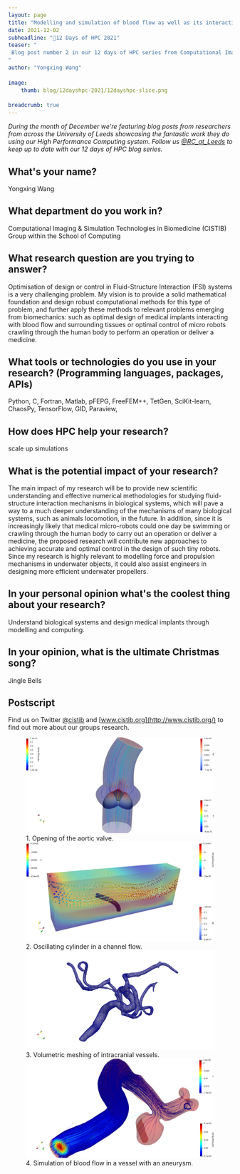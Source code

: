 ```yaml
---
layout: page
title: "Modelling and simulation of blood flow as well as its interaction with surrounding tissues and medical implants"
date: 2021-12-02
subheadline: "🎄12 Days of HPC 2021"
teaser: "
 Blog post number 2 in our 12 days of HPC series from Computational Imaging & Simulation Technologies in Biomedicine (CISTIB) Group within the School of Computing!
"
author: "Yongxing Wang"

image:
    thumb: blog/12dayshpc-2021/12dayshpc-slice.png

breadcrumb: true
---
```


_During the month of December we're featuring blog posts from researchers from across the University of Leeds showcasing the fantastic work they do using our High Performance Computing system. Follow us [@RC_at_Leeds](https://twitter.com/RC_at_leeds) to keep up to date with our 12 days of HPC blog series._

## What's your name?

Yongxing Wang

## What department do you work in?

Computational Imaging & Simulation Technologies in Biomedicine (CISTIB) Group within the School of Computing

## What research question are you trying to answer?

Optimisation of design or control in Fluid-Structure Interaction (FSI) systems is a very challenging problem. My vision is to provide a solid mathematical foundation and design robust computational methods for this type of problem, and further apply these methods to relevant problems emerging from biomechanics: such as optimal design of medical implants interacting with blood flow and surrounding tissues or optimal control of micro robots crawling through the human body to perform an operation or deliver a medicine.

## What tools or technologies do you use in your research? (Programming languages, packages, APIs)

Python, C, Fortran, Matlab, pFEPG, FreeFEM++, TetGen, SciKit-learn, ChaosPy, TensorFlow, GID, Paraview, 

## How does HPC help your research?

scale up simulations

## What is the potential impact of your research?

The main impact of my research will be to provide new scientific understanding and effective numerical methodologies for studying fluid-structure interaction mechanisms in biological systems, which will pave a way to a much deeper understanding of the mechanisms of many biological systems, such as animals locomotion, in the future. In addition, since it is increasingly likely that medical micro-robots could one day be swimming or crawling through the human body to carry out an operation or deliver a medicine, the proposed research will contribute new approaches to achieving accurate and optimal control in the design of such tiny robots. Since my research is highly relevant to modelling force and propulsion mechanisms in underwater objects, it could also assist engineers in designing more efficient underwater propellers.

## In your personal opinion what's the coolest thing about your research?

Understand biological systems and design medical implants through modelling and computing.



## In your opinion, what is the ultimate Christmas song?

Jingle Bells

## Postscript

Find us on Twitter [@cistib](https://twitter.com/cistib?lang=en) and [www.cistib.org](http://www.cistib.org/) to find out more about our groups research.


<figure>
<div class='column'>


  <div class='row'>
    <img src="/images/blog/12dayshpc-2021/valve_opening3d_Wang_Yongxing.png"
    alt="" />
    <figcaption>
    1. Opening of the aortic valve. 
    </figcaption>
    
  </div>


  <div class='row'>
    <img src="/images/blog/12dayshpc-2021/oscillating_cylinder_Wang_Yongxing.png"
    alt="" />
    <figcaption>
    2. Oscillating cylinder in a channel flow.
    </figcaption>
    
  </div>


  <div class='row'>
    <img src="/images/blog/12dayshpc-2021/vessel_meshing_Wang_Yongxing.png"
    alt="" />
    <figcaption>
     3. Volumetric meshing of intracranial vessels.
    </figcaption>
    
  </div>


  <div class='row'>
    <img src="/images/blog/12dayshpc-2021/bood_flow_aneurysm_Wang_Yongxing.png"
    alt="" />
    <figcaption>
    4. Simulation of blood flow in a vessel with an aneurysm.
    </figcaption>
    
  </div>

</div>

</figure>
